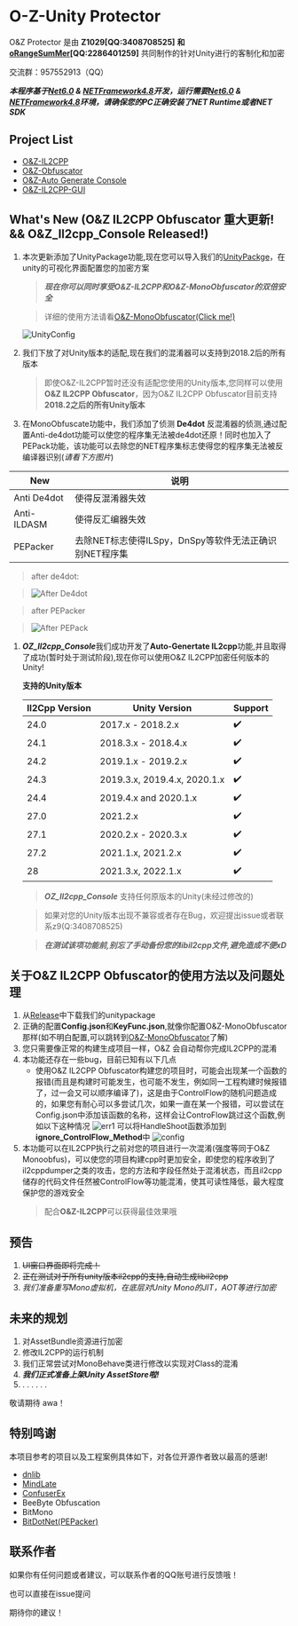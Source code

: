 # O-Z-Unity Protector

O&Z Protector 是由 **Z1029[QQ:3408708525]** **和[oRangeSumMer](https://space.bilibili.com/79045701)[QQ:2286401259]** 共同制作的针对Unity进行的客制化和加密

交流群：957552913（QQ）

***本程序基于[Net6.0](https://dotnet.microsoft.com/zh-cn/download/dotnet/6.0) & [NETFramework4.8](https://dotnet.microsoft.com/zh-cn/download/dotnet-framework/net48)开发，运行需要[Net6.0](https://dotnet.microsoft.com/zh-cn/download/dotnet/6.0) & [NETFramework4.8](https://dotnet.microsoft.com/zh-cn/download/dotnet-framework/net48)环境，请确保您的PC正确安装了NET Runtime或者NET SDK***

## Project List
- [O&Z-IL2CPP](O&Z_IL2CPP_Security)
- [O&Z-Obfuscator](O%26Z_Obfuscator)
- [O&Z-Auto Generate Console](OZ_Il2cpp_Console)
- [O&Z-IL2CPP-GUI](OZ_IL2CPP_GUI)

## What's New (**O&Z IL2CPP Obfuscator 重大更新!** && O&Z_Il2cpp_Console Released!)
1. 本次更新添加了UnityPackage功能,现在您可以导入我们的[UnityPackge](https://github.com/Z1029-oRangeSumMer/O-Z-IL2CPP/releases)，在unity的可视化界面配置您的加密方案
   > ***现在你可以同时享受O&Z-IL2CPP和O&Z-MonoObfuscator的双倍安全***

   >详细的使用方法请看[O&Z-MonoObfuscator(Click me!)](O%26Z_Obfuscator)

   ![UnityConfig](pics/Unity%20Config.png)

2. 我们下放了对Unity版本的适配,现在我们的混淆器可以支持到2018.2后的所有版本

   > 即使O&Z-IL2CPP暂时还没有适配您使用的Unity版本,您同样可以使用**O&Z IL2CPP Obfuscator**，因为O&Z IL2CPP Obfuscator目前支持**2018.2之后的所有Unity版本**

3. 在MonoObfuscate功能中，我们添加了侦测 **De4dot** 反混淆器的侦测,通过配置Anti-de4dot功能可以使您的程序集无法被de4dot还原！同时也加入了PEPack功能，该功能可以去除您的NET程序集标志使得您的程序集无法被反编译器识别(*请看下方图片*)
   
|New                       |说明|
|--------------------------|----|
|Anti De4dot               |使得反混淆器失效|
|Anti-ILDASM               |使得反汇编器失效|
|PEPacker                  |去除NET标志使得ILSpy，DnSpy等软件无法正确识别NET程序集|

   > after de4dot: 

   > ![After De4dot](pics/Antide4.png)
   
   > after PEPacker

   > ![After PEPack](pics/pepack.png)

1. ***OZ_Il2cpp_Console***我们成功开发了**Auto-Genertate IL2cpp**功能,并且取得了成功(暂时处于测试阶段),现在你可以使用O&Z IL2CPP加密任何版本的Unity! 
   
   **支持的Unity版本**

   | Il2Cpp Version | Unity Version                | Support        |
   | -------------- | ---------------------------- |--------------  |   
   | 24.0           | 2017.x - 2018.2.x            | ✔️             |
   | 24.1           | 2018.3.x - 2018.4.x          | ✔️             |
   | 24.2           | 2019.1.x - 2019.2.x          | ✔️             |
   | 24.3           | 2019.3.x, 2019.4.x, 2020.1.x |✔️              |
   | 24.4           | 2019.4.x and 2020.1.x        |✔️              |
   | 27.0           | 2021.2.x                     | ✔️             |
   | 27.1           | 2020.2.x - 2020.3.x          | ✔️             |
   | 27.2           | 2021.1.x, 2021.2.x           | ✔️             |
   | 28             | 2021.3.x, 2022.1.x           |✔️              |

   > ***OZ_Il2cpp_Console*** 支持任何原版本的Unity(未经过修改的)
   
   > 如果对您的Unity版本出现不兼容或者存在Bug，欢迎提出issue或者联系z9(Q:3408708525)
   
   > ***在测试该项功能前,别忘了手动备份您的libil2cpp文件,避免造成不便xD***
   

## 关于O&Z IL2CPP Obfuscator的使用方法以及问题处理
1. 从[Release](https://github.com/Z1029-oRangeSumMer/O-Z-IL2CPP/releases)中下载我们的unitypackage
2. 正确的配置**Config.json**和**KeyFunc.json**,就像你配置O&Z-MonoObfuscator那样(如不明白配置,可以跳转到[O&Z-MonoObfuscator](O%26Z_Obfuscator/README.md)了解)
3. 您只需要像正常的构建生成项目一样，O&Z 会自动帮你完成IL2CPP的混淆
4. 本功能还存在一些bug，目前已知有以下几点
   - 使用O&Z IL2CPP Obfuscator构建您的项目时，可能会出现某一个函数的报错(而且是构建时可能发生，也可能不发生，例如同一工程构建时候报错了，过一会又可以顺序编译了)，这是由于ControlFlow的随机问题造成的，如果您有耐心可以多尝试几次，如果一直在某一个报错，可以尝试在Config.json中添加该函数的名称，这样会让ControFlow跳过这个函数,例如以下这种情况
   ![err1](pics/err1.png)
   可以将HandleShoot函数添加到**ignore_ControlFlow_Method**中
   ![config](pics/config.png)
5. 本功能可以在IL2CPP执行之前对您的项目进行一次混淆(强度等同于O&Z Monoobfus)，可以使您的项目构建cpp时更加安全，即使您的程序收到了il2cppdumper之类的攻击，您的方法和字段任然处于混淆状态，而且il2cpp储存的代码文件任然被ControlFlow等功能混淆，使其可读性降低，最大程度保护您的游戏安全
   > 配合**O&Z-IL2CPP**可以获得最佳效果哦
## 预告
1. ~~UI窗口界面即将完成！~~
2. ~~正在测试对于所有unity版本il2cpp的支持,自动生成libil2cpp~~
3. *我们准备重写Mono虚拟机，在底层对Unity Mono的JIT，AOT等进行加密*

## 未来的规划
1. 对AssetBundle资源进行加密
2. 修改IL2CPP的运行机制
3. 我们正常尝试对MonoBehave类进行修改以实现对Class的混淆
4. ***我们正式准备上架Unity AssetStore啦!***
5. . . . . . .

敬请期待 awa！

## 特别鸣谢
本项目参考的项目以及工程案例具体如下，对各位开源作者致以最高的感谢!

- [dnlib](https://github.com/0xd4d/dnlib)
- [MindLate](https://github.com/Sato-Isolated/MindLated)
- [ConfuserEx](https://github.com/yck1509/ConfuserEx)
- BeeByte Obfuscation
- BitMono
- [BitDotNet(PEPacker)](https://github.com/0x59R11/BitDotNet)

## 联系作者
如果你有任何问题或者建议，可以联系作者的QQ账号进行反馈哦！

也可以直接在issue提问

期待你的建议！
